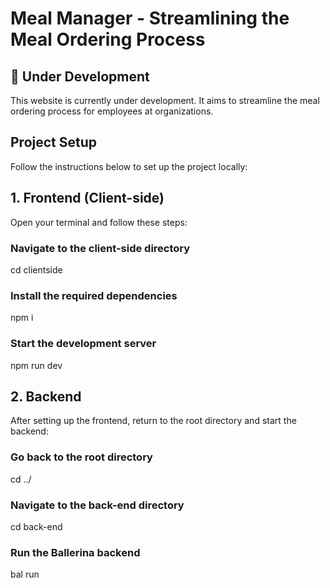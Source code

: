 # Meal Manager - Streamlining the Meal Ordering Process

## 🚧 Under Development

This website is currently under development. It aims to streamline the meal ordering process for employees at organizations.

## Project Setup

Follow the instructions below to set up the project locally:



## 1. Frontend (Client-side)

Open your terminal and follow these steps:

### Navigate to the client-side directory
cd clientside

### Install the required dependencies
npm i

### Start the development server
npm run dev



## 2. Backend

After setting up the frontend, return to the root directory and start the backend:


### Go back to the root directory
cd ../

### Navigate to the back-end directory
cd back-end

### Run the Ballerina backend
bal run
